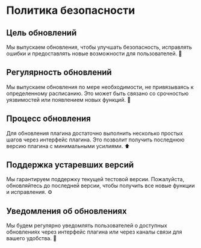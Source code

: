 # Политика безопасности

## Цель обновлений

Мы выпускаем обновления, чтобы улучшать безопасность, исправлять ошибки и предоставлять новые возможности для пользователей. :lock_with_ink_pen:

## Регулярность обновлений

Мы выпускаем обновления по мере необходимости, не привязываясь к определенному расписанию. Это может быть связано со срочностью уязвимостей или появлением новых функций. :calendar:

## Процесс обновления

Для обновления плагина достаточно выполнить несколько простых шагов через интерфейс плагина. Это позволит получить последнюю версию плагина с минимальными усилиями. :arrow_up:

## Поддержка устаревших версий

Мы гарантируем поддержку текущей тестовой версии. Пожалуйста, обновляйтесь до последней версии, чтобы получить все новые функции и исправления. :gear:

## Уведомления об обновлениях

Мы будем регулярно уведомлять пользователей о доступных обновлениях через интерфейс плагина или через каналы связи для вашего удобства. :loudspeaker:
